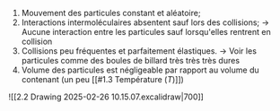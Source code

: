 
1. Mouvement des particules constant et aléatoire;
2.  Interactions intermoléculaires absentent sauf lors des collisions;
	$\rightarrow$ Aucune interaction entre les particules sauf lorsqu'elles rentrent en collision
3. Collisions peu fréquentes et parfaitement élastiques.
	$\rightarrow$ Voir les particules comme des boules de billard très très très dures
4. Volume des particules est négligeable par rapport au volume du contenant (un peu [[#1.3 Température ($T$)]])

![[2.2 Drawing 2025-02-26 10.15.07.excalidraw|700]]